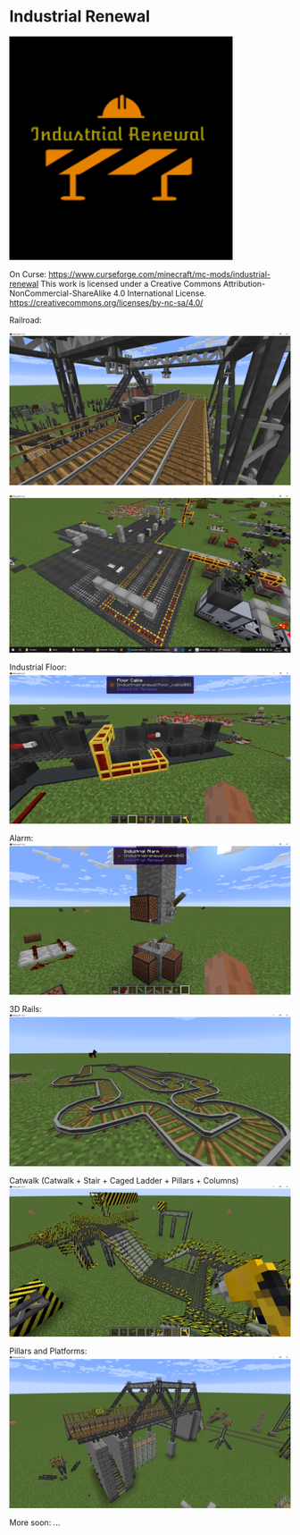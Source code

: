 # Industrial Renewal

![alt text](images/Logo.png)

On Curse: https://www.curseforge.com/minecraft/mc-mods/industrial-renewal
This work is licensed under a Creative Commons Attribution-NonCommercial-ShareAlike 4.0 International License.
https://creativecommons.org/licenses/by-nc-sa/4.0/

Railroad:

![alt text](images/07.png)

![alt text](images/peek.png)

Industrial Floor:
![alt text](images/01.png)

Alarm:
![alt text](images/02.png)

3D Rails:
![alt text](images/04.png)

Catwalk (Catwalk + Stair + Caged Ladder + Pillars + Columns)
![alt text](images/05.png)

Pillars and Platforms:
![alt text](images/06.png)

More soon:
...
